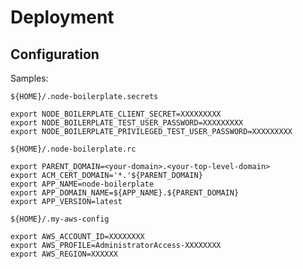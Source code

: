 # Deployment

## Configuration

Samples:

`${HOME}/.node-boilerplate.secrets`

```
export NODE_BOILERPLATE_CLIENT_SECRET=XXXXXXXXX
export NODE_BOILERPLATE_TEST_USER_PASSWORD=XXXXXXXXX
export NODE_BOILERPLATE_PRIVILEGED_TEST_USER_PASSWORD=XXXXXXXXX
```

`${HOME}/.node-boilerplate.rc`

```
export PARENT_DOMAIN=<your-domain>.<your-top-level-domain>
export ACM_CERT_DOMAIN='*.'${PARENT_DOMAIN}
export APP_NAME=node-boilerplate
export APP_DOMAIN_NAME=${APP_NAME}.${PARENT_DOMAIN}
export APP_VERSION=latest
```

`${HOME}/.my-aws-config`

```
export AWS_ACCOUNT_ID=XXXXXXXX
export AWS_PROFILE=AdministratorAccess-XXXXXXXX
export AWS_REGION=XXXXXX
```
